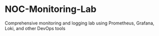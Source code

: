 # NOC-Monitoring-Lab
Comprehensive monitoring and logging lab using Prometheus, Grafana, Loki, and other DevOps tools
